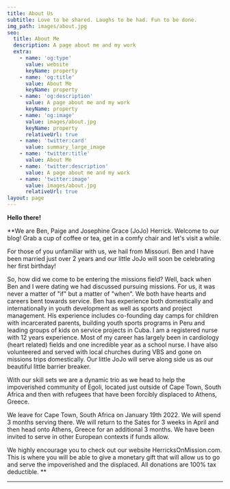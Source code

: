 ```yaml
---
title: About Us
subtitle: Love to be shared. Laughs to be had. Fun to be done.
img_path: images/about.jpg
seo:
  title: About Me
  description: A page about me and my work
  extra:
    - name: 'og:type'
      value: website
      keyName: property
    - name: 'og:title'
      value: About Me
      keyName: property
    - name: 'og:description'
      value: A page about me and my work
      keyName: property
    - name: 'og:image'
      value: images/about.jpg
      keyName: property
      relativeUrl: true
    - name: 'twitter:card'
      value: summary_large_image
    - name: 'twitter:title'
      value: About Me
    - name: 'twitter:description'
      value: A page about me and my work
    - name: 'twitter:image'
      value: images/about.jpg
      relativeUrl: true
layout: page
---
```

**Hello there!**

\*\*We are Ben, Paige and Josephine Grace (JoJo) Herrick. Welcome to our blog! Grab a cup of coffee or tea, get in a comfy chair and let's visit a while. 

For those of you unfamiliar with us, we hail from Missouri. Ben and I have been married just over 2 years and our little JoJo will soon be celebrating her first birthday! 

So, how did we come to be entering the missions field? Well, back when Ben and I were dating we had discussed pursuing missions. For us, it was never a matter of "if" but a matter of "when". We both have hearts and careers bent towards service. Ben has experience both domestically and internationally in youth development as well as sports and project management. His experience includes co-founding day camps for children with incarcerated parents, building youth sports programs in Peru and leading groups of kids on service projects in Cuba. I am a registered nurse with 12 years experience. Most of my career has largely been in cardiology (heart related) fields and one incredible year as a school nurse. I have also volunteered and served with local churches during VBS and gone on missions trips domestically. Our little JoJo will serve along side us as our beautiful little barrier breaker.

With our skill sets we are a dynamic trio as we head to help the impoverished community of Egoli, located just outside of Cape Town, South Africa and then with refugees that have been forcibly displaced to Athens, Greece. 

We leave for Cape Town, South Africa on January 19th 2022. We will spend 3 months serving there. We will return to the Sates for 3 weeks in April and then head onto Athens, Greece for an additional 3 months. We have been invited to serve in other European contexts if funds allow. 

We highly encourage you to check out our website HerricksOnMission.com. This is where you will be able to give a monetary gift that will allow us to go and serve the impoverished and  the displaced. All donations are 100% tax deductible.  \*\*

***
